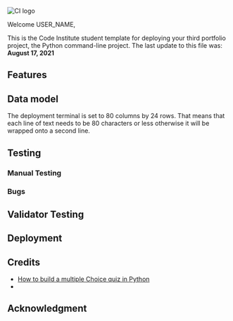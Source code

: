![CI logo](https://codeinstitute.s3.amazonaws.com/fullstack/ci_logo_small.png)

Welcome USER_NAME,

This is the Code Institute student template for deploying your third portfolio project, the Python command-line project. The last update to this file was: **August 17, 2021**

## Features


## Data model

The deployment terminal is set to 80 columns by 24 rows. That means that each line of text needs to be 80 characters or less otherwise it will be wrapped onto a second line.


## Testing

### Manual Testing

### Bugs

## Validator Testing

## Deployment


## Credits
  - [How to build a multiple Choice quiz in Python](https://www.youtube.com/watch?v=SgQhwtIoQ7o&list=PLLAZ4kZ9dFpMMs5lskzBApYXn0bl7emsW&index=33) 
  - 

## Acknowledgment 
